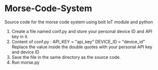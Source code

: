 # Morse-Code-System
Source code for the morse code system using bolt IoT module and python

1. Create a file named conf.py and store your personal device ID and API key in it.
2. Content of conf.py : 
     API_KEY = "api_key"
     DEVICE_ID = "device_id"
   Replace the value inside the double quotes with your personal API key and device ID
3. Save the file in the same directory as the source code.
4. Run morse.py
